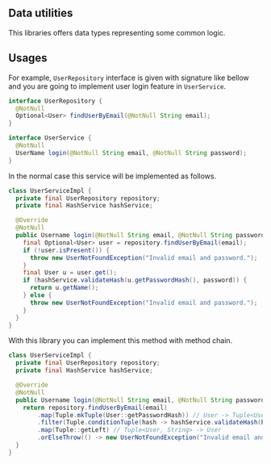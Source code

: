 Data utilities
---

This libraries offers data types representing some common logic.

Usages
---

For example, `UserRepository` interface is given with signature like bellow
and you are going to implement user login feature in `UserService`.

```java
interface UserRepository {
  @NotNull
  Optional<User> findUserByEmail(@NotNull String email);
}
```

```java
interface UserService {
  @NotNull
  UserName login(@NotNull String email, @NotNull String password);
}
```

In the normal case this service will be implemented as follows.

```java
class UserServiceImpl {
  private final UserRepository repository;
  private final HashService hashService;

  @Override
  @NotNull
  public Username login(@NotNull String email, @NotNull String password) {
    final Optional<User> user = repository.findUserByEmail(email);
    if (!user.isPresent()) {
      throw new UserNotFoundException("Invalid email and password.");
    }
    final User u = user.get();
    if (hashService.validateHash(u.getPasswordHash(), password)) {
      return u.getName();
    } else {
      throw new UserNotFoundException("Invalid email and password.");
    }
  }
}
```

With this library you can implement this method with method chain.

```java
class UserServiceImpl {
  private final UserRepository repository;
  private final HashService hashService;

  @Override
  @NotNull
  public Username login(@NotNull String email, @NotNull String password) {
    return repository.findUserByEmail(email)
        .map(Tuple.mkTuple(User::getPasswordHash)) // User -> Tuple<User, PasswordHash>
        .filter(Tuple.conditionTuple(hash -> hashService.validateHash(hash, password)))
        .map(Tuple::getLeft) // Tuple<User, String> -> User
        .orElseThrow(() -> new UserNotFoundException("Invalid email and password."));
  }
}
```


